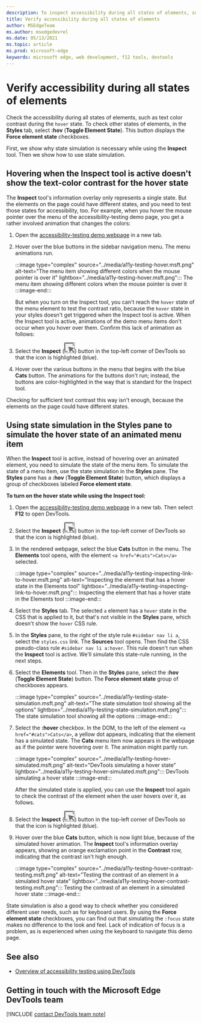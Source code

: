 ```yaml
---
description: To inspect accessibility during all states of elements, such as text contrast during the hover state, in the Styles pane, use Toggle Element State.
title: Verify accessibility during all states of elements
author: MSEdgeTeam
ms.author: msedgedevrel
ms.date: 05/13/2021
ms.topic: article
ms.prod: microsoft-edge
keywords: microsoft edge, web development, f12 tools, devtools
---
```

# Verify accessibility during all states of elements

<!-- 5. STYLES: TOGGLE STATE -->

Check the accessibility during all states of elements, such as text color contrast during the `hover` state.  To check other states of elements, in the **Styles** tab, select **\:hov** (**Toggle Element State**).  This button displays the **Force element state** checkboxes.  

First, we show why state simulation is necessary while using the **Inspect** tool.  Then we show how to use state simulation.


## Hovering when the Inspect tool is active doesn't show the text-color contrast for the hover state

The **Inspect** tool's information overlay only represents a single state.  But the elements on the page could have different states, and you need to test those states for accessibility, too.  For example, when you hover the mouse pointer over the menu of the accessibility-testing demo page, you get a rather involved animation that changes the colors:

1.  Open the [accessibility-testing demo webpage][DevToolsA11yErrorsDemopage] in a new tab.

1.  Hover over the blue buttons in the sidebar navigation menu.  The menu animations run.

    :::image type="complex" source="../media/a11y-testing-hover.msft.png" alt-text="The menu item showing different colors when the mouse pointer is over it" lightbox="../media/a11y-testing-hover.msft.png":::
        The menu item showing different colors when the mouse pointer is over it
    :::image-end:::
    
    But when you turn on the Inspect tool, you can't reach the `hover` state of the menu element to test the contrast ratio, because the `hover` state in your styles doesn't get triggered when the Inspect tool is active.  When the Inspect tool is active, animations of the demo menu items don't occur when you hover over them.  Confirm this lack of animation as follows:
    
1.  Select the **Inspect** \(![the Inspect button](../media/inspect-icon.msft.png)\) button in the top-left corner of DevTools so that the icon is highlighted (blue).

1.  Hover over the various buttons in the menu that begins with the blue **Cats** button.  The animations for the buttons don't run; instead, the buttons are color-highlighted in the way that is standard for the Inspect tool.

Checking for sufficient text contrast this way isn't enough, because the elements on the page could have different states.


<!-- Elements tool: Styles pane: Toggle Element State -->
## Using state simulation in the Styles pane to simulate the hover state of an animated menu item 

When the **Inspect** tool is active, instead of hovering over an animated element, you need to simulate the state of the menu item.  To simulate the state of a menu item, use the state simulation in the **Styles** pane.  The **Styles** pane has a **\:hov** (**Toggle Element State**) button, which displays a group of checkboxes labeled **Force element state**.

**To turn on the hover state while using the Inspect tool:**

1.  Open the [accessibility-testing demo webpage][DevToolsA11yErrorsDemopage] in a new tab.  Then select **F12** to open DevTools.

1.  Select the **Inspect** \(![Inspect tool button](../media/inspect-icon.msft.png)\) button in the top-left corner of DevTools so that the icon is highlighted (blue).

1.  In the rendered webpage, select the blue **Cats** button in the menu.  The **Elements** tool opens, with the element `<a href="#cats">Cats</a>` selected.

    :::image type="complex" source="../media/a11y-testing-inspecting-link-to-hover.msft.png" alt-text="Inspecting the element that has a hover state in the Elements tool" lightbox="../media/a11y-testing-inspecting-link-to-hover.msft.png":::
        Inspecting the element that has a hover state in the Elements tool
    :::image-end:::

1.  Select the **Styles** tab.  The selected `a` element has a `hover` state in the CSS that is applied to it, but that's not visible in the **Styles** pane, which doesn't show the `hover` CSS rule.

1.  In the **Styles** pane, to the right of the style rule `#sidebar nav li a`, select the `styles.css` link.  The **Sources** tool opens.  Then find the CSS pseudo-class rule `#sidebar nav li a:hover`.  This rule doesn't run when the **Inspect** tool is active.  We'll simulate this state-rule running, in the next steps.

1.  Select the **Elements** tool.  Then in the **Styles** pane, select the **:hov** (**Toggle Element State**) button.  The **Force element state** group of checkboxes appears.

    :::image type="complex" source="../media/a11y-testing-state-simulation.msft.png" alt-text="The state simulation tool showing all the options" lightbox="../media/a11y-testing-state-simulation.msft.png":::
        The state simulation tool showing all the options
    :::image-end:::

1.  Select the **:hover** checkbox.  In the DOM, to the left of the element `<a href="#cats">Cats</a>`, a yellow dot appears, indicating that the element has a simulated state.  The **Cats** menu item now appears in the webpage as if the pointer were hovering over it.  The animation might partly run.

    :::image type="complex" source="../media/a11y-testing-hover-simulated.msft.png" alt-text="DevTools simulating a hover state" lightbox="../media/a11y-testing-hover-simulated.msft.png":::
        DevTools simulating a hover state
    :::image-end:::

    After the simulated state is applied, you can use the **Inspect** tool again to check the contrast of the element when the user hovers over it, as follows.

1.  Select the **Inspect** \(![Inspector icon](../media/inspect-icon.msft.png)\) button in the top-left corner of DevTools so that the icon is highlighted (blue).

1.  Hover over the blue **Cats** button, which is now light blue, because of the simulated hover animation.  The **Inspect** tool's information overlay appears, showing an orange exclamation point in the **Contrast** row, indicating that the contrast isn't high enough.

    :::image type="complex" source="../media/a11y-testing-hover-contrast-testing.msft.png" alt-text="Testing the contrast of an element in a simulated hover state" lightbox="../media/a11y-testing-hover-contrast-testing.msft.png":::
        Testing the contrast of an element in a simulated hover state
    :::image-end:::

State simulation is also a good way to check whether you considered different user needs, such as for keyboard users.  By using the **Force element state** checkboxes, you can find out that simulating the `:focus` state makes no difference to the look and feel.  Lack of indication of focus is a problem, as is experienced when using the keyboard to navigate this demo page.


## See also

*  [Overview of accessibility testing using DevTools](accessibility-testing-in-devtools.md)


## Getting in touch with the Microsoft Edge DevTools team  

[!INCLUDE [contact DevTools team note](../includes/contact-devtools-team-note.md)]  


<!-- links -->
[DevToolsA11yErrorsDemopage]: https://microsoftedge.github.io/DevToolsSamples/a11y-testing/page-with-errors.html "Accessibility-testing demo webpage | GitHub"
